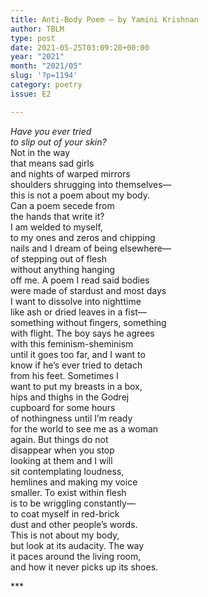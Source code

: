 ```yaml
---
title: Anti-Body Poem – by Yamini Krishnan
author: TBLM
type: post
date: 2021-05-25T03:09:20+00:00
year: "2021"
month: "2021/05"
slug: '?p=1194'
category: poetry
issue: E2

---
```

_Have you ever tried  
to slip out of your skin?_  
Not in the way  
that means sad girls  
and nights of warped mirrors  
shoulders shrugging into themselves—  
this is not a poem about my body.  
Can a poem secede from  
the hands that write it?  
I am welded to myself,  
to my ones and zeros and chipping  
nails and I dream of being elsewhere—  
of stepping out of flesh  
without anything hanging  
off me. A poem I read said bodies  
were made of stardust and most days  
I want to dissolve into nighttime  
like ash or dried leaves in a fist—  
something without fingers, something  
with flight. The boy says he agrees  
with this feminism-sheminism  
until it goes too far, and I want to  
know if he’s ever tried to detach  
from his feet. Sometimes I  
want to put my breasts in a box,  
hips and thighs in the Godrej  
cupboard for some hours  
of nothingness until I’m ready  
for the world to see me as a woman  
again. But things do not  
disappear when you stop  
looking at them and I will  
sit contemplating loudness,  
hemlines and making my voice  
smaller. To exist within flesh  
is to be wriggling constantly—  
to coat myself in red-brick  
dust and other people’s words.  
This is not about my body,  
but look at its audacity. The way  
it paces around the living room,  
and how it never picks up its shoes.

\***
